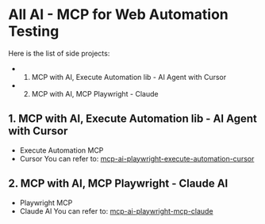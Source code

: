 # All AI - MCP for Web Automation Testing
Here is the list of side projects:
- 1. MCP with AI, Execute Automation lib - AI Agent with Cursor
- 2. MCP with AI, MCP Playwright - Claude
## 1. MCP with AI, Execute Automation lib - AI Agent with Cursor
- Execute Automation MCP
- Cursor
You can refer to:
[mcp-ai-playwright-execute-automation-cursor](./mcp-ai-playwright-execute-automation-cursor/README.md)
## 2. MCP with AI, MCP Playwright - Claude AI
- Playwright MCP
- Claude AI
You can refer to:
[mcp-ai-playwright-mcp-claude](./mcp-ai-paywright-mcp-claude/README.md)